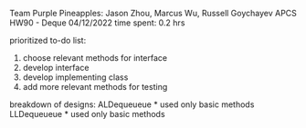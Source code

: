 Team Purple Pineapples: Jason Zhou, Marcus Wu, Russell Goychayev
APCS
HW90 - Deque
04/12/2022
time spent: 0.2 hrs

prioritized to-do list:
1) choose relevant methods for interface
2) develop interface
3) develop implementing class
4) add more relevant methods for testing

breakdown of designs:
  ALDequeueue
    * used only basic methods
  LLDequeueue
    * used only basic methods
